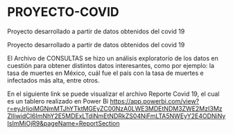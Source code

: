 # PROYECTO-COVID
Proyecto desarrollado a partir de datos obtenidos del covid 19

Proyecto desarrollado a partir de datos obtenidos del covid 19

El Archivo de CONSULTAS se hizo un análisis exploratorio de los datos en cuestión para obtener distintos datos interesantes, como por ejemplo: la tasa de muertes en México, cuál fue el país con la tasa de muertes e infectados más alta, entre otros.

En el siguiente link se puede visualizar el archivo Reporte Covid 19, el cual es un tablero realizado en Power Bi https://app.powerbi.com/view?r=eyJrIjoiMGNmMTJhYTktMGEyZC00NzA0LWE3MDEtNDM3ZWE2MzI3MzZlIiwidCI6ImNhY2E5MDExLTdiNmEtNDRkZS04NjFmLTA5NWEyY2E4ODNiNyIsImMiOjR9&pageName=ReportSection
